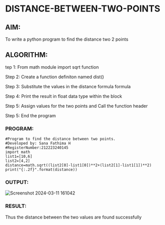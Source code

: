 # DISTANCE-BETWEEN-TWO-POINTS

## AIM:
To write a python program to find the distance two 2 points
## ALGORITHM:
tep 1:
From math module import sqrt function

Step 2:
Create a function definiton named dist()

Step 3:
Substitute the values in the distance formula formula

Step 4:
Print the result in float data type within the block

Step 5:
Assign values for the two points and Call the function header

Step 5:
End the program
### PROGRAM:
```
#Program to find the distance between two points.
#Developed by: Sana Fathima H
#RegisterNumber:212223240145
import math
list1=[10,6]
list2=[4,2]
distance=math.sqrt((list2[0]-list1[0])**2+(list2[1]-list1[1])**2)
print("{:.2f}".format(distance))
```

### OUTPUT:
![Screenshot 2024-03-11 161042](https://github.com/Sanafathima95773/DISTANCE-BETWEEN-TWO-POINTS/assets/147084627/478f952a-e256-49d7-8c81-df8d72a97665)


### RESULT:
Thus the distance between the two values are found successfully
